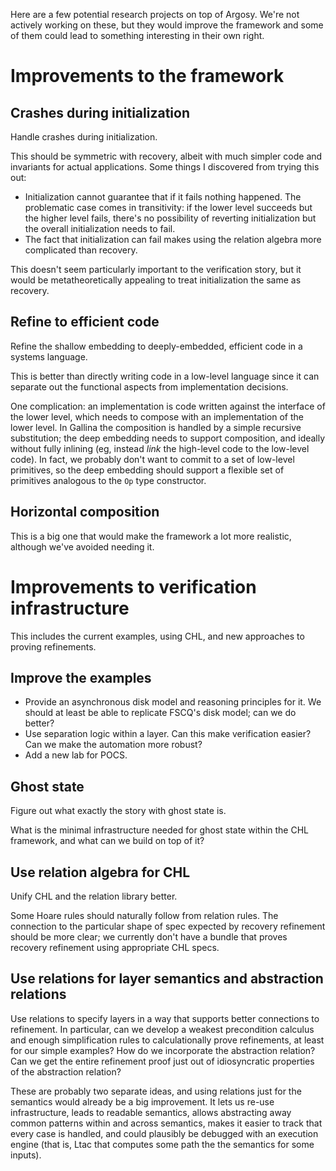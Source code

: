 Here are a few potential research projects on top of Argosy. We're not actively working on these, but they would improve the framework and some of them could lead to something interesting in their own right.

# Improvements to the framework

## Crashes during initialization

Handle crashes during initialization.

This should be symmetric with recovery, albeit with much simpler code and invariants for actual applications. Some things I discovered from trying this out:

- Initialization cannot guarantee that if it fails nothing happened. The problematic case comes in transitivity: if the lower level succeeds but the higher level fails, there's no possibility of reverting initialization but the overall initialization needs to fail.
- The fact that initialization can fail makes using the relation algebra more complicated than recovery.

This doesn't seem particularly important to the verification story, but it would be metatheoretically appealing to treat initialization the same as recovery.

## Refine to efficient code

Refine the shallow embedding to deeply-embedded, efficient code in a systems language.

This is better than directly writing code in a low-level language since it can separate out the functional aspects from implementation decisions.

One complication: an implementation is code written against the interface of the lower level, which needs to compose with an implementation of the lower level. In Gallina the composition is handled by a simple recursive substitution; the deep embedding needs to support composition, and ideally without fully inlining (eg, instead _link_ the high-level code to the low-level code). In fact, we probably don't want to commit to a set of low-level primitives, so the deep embedding should support a flexible set of primitives analogous to the `Op` type constructor.

## Horizontal composition

This is a big one that would make the framework a lot more realistic, although we've avoided needing it.

# Improvements to verification infrastructure

This includes the current examples, using CHL, and new approaches to proving refinements.

## Improve the examples

- Provide an asynchronous disk model and reasoning principles for it. We should at least be able to replicate FSCQ's disk model; can we do better?
- Use separation logic within a layer. Can this make verification easier? Can we make the automation more robust?
- Add a new lab for POCS.

## Ghost state

Figure out what exactly the story with ghost state is.

What is the minimal infrastructure needed for ghost state within the CHL framework, and what can we build on top of it?

## Use relation algebra for CHL
Unify CHL and the relation library better.

Some Hoare rules should naturally follow from relation rules. The connection to the particular shape of spec expected by recovery refinement should be more clear; we currently don't have a bundle that proves recovery refinement using appropriate CHL specs.

## Use relations for layer semantics and abstraction relations

Use relations to specify layers in a way that supports better connections to refinement. In particular, can we develop a weakest precondition calculus and enough simplification rules to calculationally prove refinements, at least for our simple examples? How do we incorporate the abstraction relation? Can we get the entire refinement proof just out of idiosyncratic properties of the abstraction relation?

These are probably two separate ideas, and using relations just for the semantics would already be a big improvement. It lets us re-use infrastructure, leads to readable semantics, allows abstracting away common patterns within and across semantics, makes it easier to track that every case is handled, and could plausibly be debugged with an execution engine (that is, Ltac that computes some path the the semantics for some inputs).
